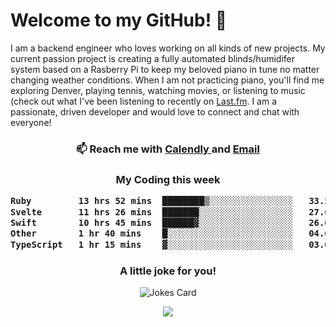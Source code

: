<h1> Welcome to my GitHub! 👋 </h1>


  I am a backend engineer who loves working on all kinds of new projects. My current passion project is creating a fully automated blinds/humidifer system based on a Rasberry Pi to keep my beloved piano in tune no matter changing weather conditions. When I am not practicing piano, you'll find me exploring Denver, playing tennis, watching movies, or listening to music (check out what I've been listening to recently on [Last.fm](https://www.last.fm/user/mballa000). I am a passionate, driven developer and would love to connect and chat with everyone!

<h3 align = "center"> 📫 Reach me with <a href = "https://calendly.com/msbrandt00/30min"> Calendly </a> and <a href="mailto:msbrandt00@gmail.com">Email</a> 
 </h3>


 
<div align = "center"
[![Anurag's GitHub stats](https://github-readme-stats.vercel.app/api?username=mbrandt00)](https://github.com/anuraghazra/github-readme-stats)
          </div>
<h3 align="center">
  My Coding this week
<!--START_SECTION:waka-->

```txt
Ruby         13 hrs 52 mins  ████████▒░░░░░░░░░░░░░░░░   33.56 %
Svelte       11 hrs 26 mins  ███████░░░░░░░░░░░░░░░░░░   27.68 %
Swift        10 hrs 45 mins  ██████▓░░░░░░░░░░░░░░░░░░   26.02 %
Other        1 hr 40 mins    █░░░░░░░░░░░░░░░░░░░░░░░░   04.06 %
TypeScript   1 hr 15 mins    ▓░░░░░░░░░░░░░░░░░░░░░░░░   03.06 %
```

<!--END_SECTION:waka-->

### A little joke for you!

![Jokes Card](https://readme-jokes.vercel.app/api?hideBorder)

<a href="https://www.linkedin.com/in/mbrandt00/"><img src="https://img.shields.io/badge/linkedin-%230077B5.svg?&style=for-the-badge&logo=linkedin&logoColor=white" /></a>
